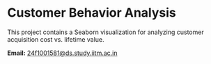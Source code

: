 # Customer Behavior Analysis

This project contains a Seaborn visualization for analyzing customer acquisition cost vs. lifetime value.

**Email:** 24f1001581@ds.study.iitm.ac.in
